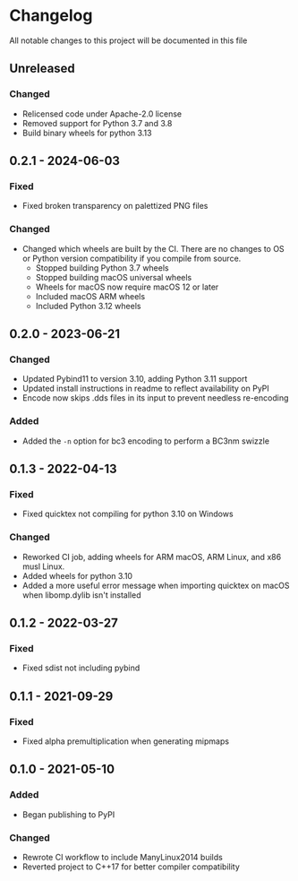 # Changelog

All notable changes to this project will be documented in this file

## Unreleased

### Changed

- Relicensed code under Apache-2.0 license
- Removed support for Python 3.7 and 3.8
- Build binary wheels for python 3.13


## 0.2.1 - 2024-06-03

### Fixed

- Fixed broken transparency on palettized PNG files

### Changed

- Changed which wheels are built by the CI. There are no changes to OS or Python version compatibility if you compile from source.
	- Stopped building Python 3.7 wheels
	- Stopped building macOS universal wheels
	- Wheels for macOS now require macOS 12 or later
	- Included macOS ARM wheels 
	- Included Python 3.12 wheels


## 0.2.0 - 2023-06-21

### Changed

- Updated Pybind11 to version 3.10, adding Python 3.11 support
- Updated install instructions in readme to reflect availability on PyPI
- Encode now skips .dds files in its input to prevent needless re-encoding

### Added

- Added the `-n` option for bc3 encoding to perform a BC3nm swizzle


## 0.1.3 - 2022-04-13

### Fixed

- Fixed quicktex not compiling for python 3.10 on Windows

### Changed

- Reworked CI job, adding wheels for ARM macOS, ARM Linux, and x86 musl Linux.
- Added wheels for python 3.10
- Added a more useful error message when importing quicktex on macOS when libomp.dylib isn't installed


## 0.1.2 - 2022-03-27

### Fixed

- Fixed sdist not including pybind


## 0.1.1 - 2021-09-29

### Fixed

- Fixed alpha premultiplication when generating mipmaps


## 0.1.0 - 2021-05-10

### Added

- Began publishing to PyPI

### Changed

- Rewrote CI workflow to include ManyLinux2014 builds
- Reverted project to C++17 for better compiler compatibility